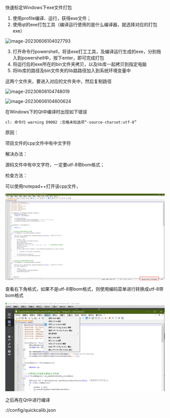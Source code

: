 

快速标定Windows下exe文件打包

1. 使用profile编译、运行，获得exe文件；
2. 使用qt的exe打包工具（编译运行使用的是什么编译器，就选择对应的打包exe）

![image-20230606104027793](C:\Users\Administrator\AppData\Roaming\Typora\typora-user-images\image-20230606104027793.png)

3. 打开命令行powershell，将该exe打工工具，及编译运行生成的exe，分别拖入到powershell中，按下enter，即可完成打包
4. 将运行后的exe所在的bin文件夹拷贝，以及lib库一起拷贝到指定电脑
5. 将lib库的路径及bin文件夹的lib路路径加入到系统环境变量中

这两个文件夹，要进入对应的文件夹中，然后复制路径

![image-20230606104748019](C:\Users\Administrator\AppData\Roaming\Typora\typora-user-images\image-20230606104748019.png)

![image-20230606104600624](C:\Users\Administrator\AppData\Roaming\Typora\typora-user-images\image-20230606104600624.png)





在Windows下的Qt中编译时出现如下错误

`cl: 命令行 warning D9002 :忽略未知选项“-source-charset:utf-8”`

原因：

项目文件的cpp文件中有中文字符

解决办法：

源码文件中有中文字符，一定要utf-8带bom格式；

检查方法：

可以使用notepad++打开该cpp文件，

![image-20230606164219481](快速标定windows下exe文件打包.assets/image-20230606164219481.png)

查看右下角格式，如果不是utf-8带bom格式，则使用编码菜单进行转换成utf-8带bom格式

![image-20230606164410439](快速标定windows下exe文件打包.assets/image-20230606164410439.png)

之后再在Qt中进行编译



://config/quickcalib.json